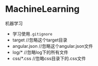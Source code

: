 # MachineLearning
机器学习

* 学习使用`.gitignore`
* target          //忽略这个target目录
* angular.json    //忽略这个angular.json文件
* log/*           //忽略log下的所有文件
* css/*.css       //忽略css目录下的.css文件